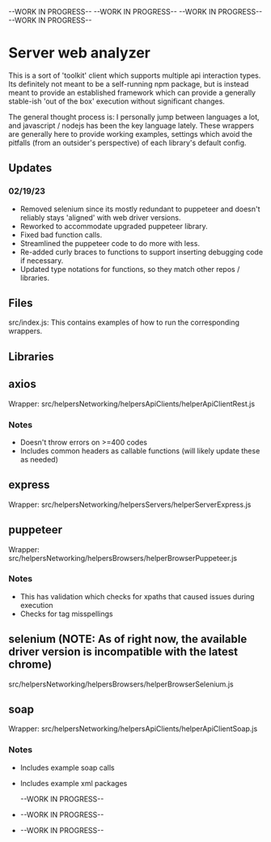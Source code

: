 --WORK IN PROGRESS--
--WORK IN PROGRESS--
--WORK IN PROGRESS--
--WORK IN PROGRESS--
# Server web analyzer

This is a sort of 'toolkit' client which supports multiple api interaction types. Its definitely
not meant to be a self-running npm package, but is instead meant to provide an established framework
which can provide a generally stable-ish 'out of the box' execution without significant changes.

The general thought process is: I personally jump between languages a lot, and javascript / nodejs
has been the key language lately. These wrappers are generally here to provide working examples,
settings which avoid the pitfalls (from an outsider's perspective) of each library's default config.

## Updates

### 02/19/23

- Removed selenium since its mostly redundant to puppeteer and doesn't reliably stays 'aligned' with
web driver versions.
- Reworked to accommodate upgraded puppeteer library.
- Fixed bad function calls.
- Streamlined the puppeteer code to do more with less.
- Re-added curly braces to functions to support inserting debugging code if necessary.
- Updated type notations for functions, so they match other repos / libraries.

## Files

src/index.js: This contains examples of how to run the corresponding wrappers.

## Libraries

## axios

Wrapper: src/helpersNetworking/helpersApiClients/helperApiClientRest.js

### Notes

-   Doesn't throw errors on >=400 codes
-   Includes common headers as callable functions (will likely update these as needed)

## express

Wrapper: src/helpersNetworking/helpersServers/helperServerExpress.js

## puppeteer

Wrapper: src/helpersNetworking/helpersBrowsers/helperBrowserPuppeteer.js

### Notes

-   This has validation which checks for xpaths that caused issues during execution
-   Checks for tag misspellings

## selenium (NOTE: As of right now, the available driver version is incompatible with the latest chrome)

src/helpersNetworking/helpersBrowsers/helperBrowserSelenium.js

## soap

Wrapper: src/helpersNetworking/helpersApiClients/helperApiClientSoap.js

### Notes

-   Includes example soap calls
-   Includes example xml packages

    --WORK IN PROGRESS--
- --WORK IN PROGRESS--
- --WORK IN PROGRESS--
